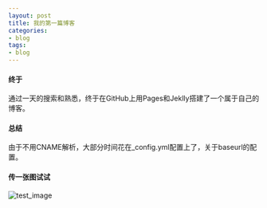```yaml
---
layout: post
title: 我的第一篇博客 
categories:
- blog
tags:
- blog
---
```


#### 终于
通过一天的搜索和熟悉，终于在GitHub上用Pages和Jeklly搭建了一个属于自己的博客。


#### 总结
由于不用CNAME解析，大部分时间花在_config.yml配置上了，关于baseurl的配置。


#### 传一张图试试
![test_image](/blog/media/images/test/across.jpg)

